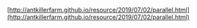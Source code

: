 

[http://antkillerfarm.github.io/resource/2019/07/02/parallel.html](http://antkillerfarm.github.io/resource/2019/07/02/parallel.html)
